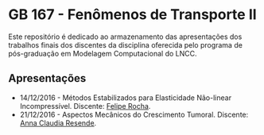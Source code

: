 # GB 167 - Fenômenos de Transporte II

Este repositório é dedicado ao armazenamento das apresentações dos trabalhos finais dos discentes da disciplina oferecida pelo programa de pós-graduação em Modelagem Computacional do LNCC.

## Apresentações

* 14/12/2016 - Métodos Estabilizados para Elasticidade Não-linear Incompressível. Discente: [Felipe Rocha](mailto:felipefr@lncc.br).
* 21/12/2016 - Aspectos Mecânicos do Crescimento Tumoral. Discente: [Anna Claudia Resende](mailto:annacmr@lncc.br).
